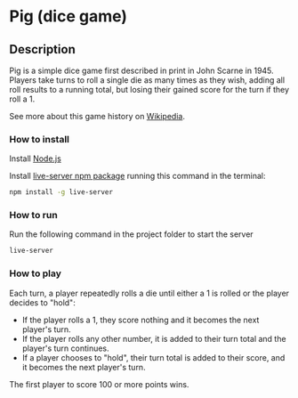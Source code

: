 # Pig (dice game)

## Description

Pig is a simple dice game first described in print in John Scarne in 1945. Players take turns to roll a single die as many times as they wish, adding all roll results to a running total, but losing their gained score for the turn if they roll a 1.

See more about this game history on [Wikipedia](<https://en.wikipedia.org/wiki/Pig_(dice_game)>).

### How to install

Install [Node.js](https://nodejs.org)

Install [live-server npm package](https://www.npmjs.com/package/live-server) running this command in the terminal:

```bash
npm install -g live-server
```

### How to run

Run the following command in the project folder to start the server

```bash
live-server
```

### How to play

Each turn, a player repeatedly rolls a die until either a 1 is rolled or the player decides to "hold":

- If the player rolls a 1, they score nothing and it becomes the next player's turn.
- If the player rolls any other number, it is added to their turn total and the player's turn continues.
- If a player chooses to "hold", their turn total is added to their score, and it becomes the next player's turn.

The first player to score 100 or more points wins.
